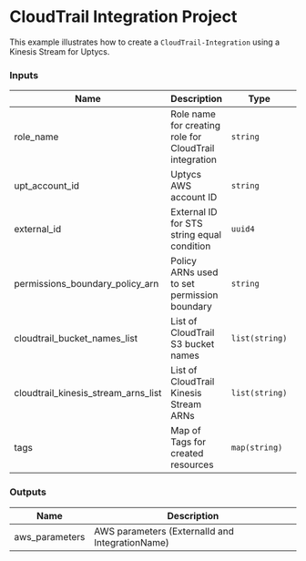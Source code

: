 # CloudTrail Integration Project

This example illustrates how to create a `CloudTrail-Integration` using a Kinesis Stream for Uptycs.

<!-- BEGINNING OF PRE-COMMIT-TERRAFORM DOCS HOOK -->

### Inputs

| Name | Description  | Type | Default| Required |
| ---| --- | --- | --- | --- |
| role_name | Role name for creating role for CloudTrail integration | `string` | `UptycsIntegration-cloudtrailKinesis` | Optional |
| upt_account_id | Uptycs AWS account ID | `string` |  | Yes |
| external_id | External ID for STS string equal condition | `uuid4` | `"6bf64888-6e43-4003-9f1b-37181efcf3c2"` | Optional |
| permissions_boundary_policy_arn | Policy ARNs used to set permission boundary | `string` | `""`  | Optional |
| cloudtrail_bucket_names_list | List of CloudTrail S3 bucket names | `list(string)` | `[]` | Optional |
| cloudtrail_kinesis_stream_arns_list | List of CloudTrail Kinesis Stream ARNs | `list(string)` | `["arn:aws:kinesis:us-east-1:123456789012:stream/log-stream1", "arn:aws:kinesis:us-west-2:123456789012:stream/log-stream2"]` | Optional |
| tags | Map of Tags for created resources | `map(string)` | `{ "cloudtrailIntegrationType" : "kinesisStream" }` | Optional |

### Outputs

| Name | Description |
| --- | --- |
| aws_parameters | AWS parameters (ExternalId and IntegrationName) |

<!-- END OF PRE-COMMIT-TERRAFORM DOCS HOOK -->
